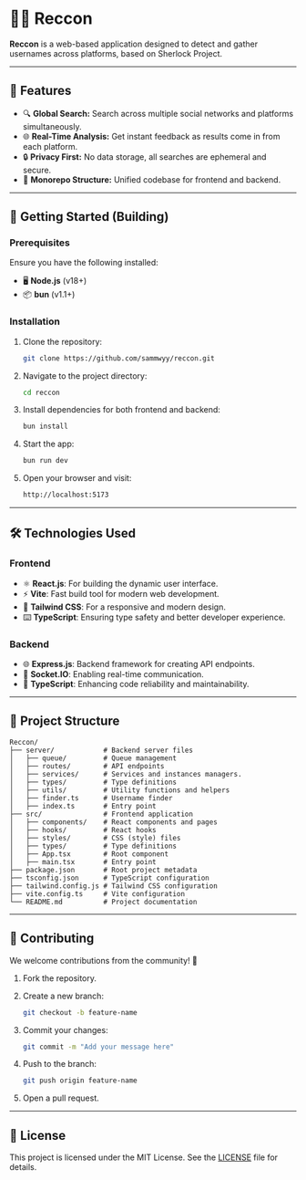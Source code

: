 # 🕵️‍♂️ Reccon

**Reccon** is a web-based application designed to detect and gather usernames across platforms, based on Sherlock Project.

---

## 🌟 Features

- 🔍 **Global Search:** Search across multiple social networks and platforms simultaneously.
- 🌐 **Real-Time Analysis:** Get instant feedback as results come in from each platform.
- 🔒 **Privacy First:** No data storage, all searches are ephemeral and secure.
- 🔧 **Monorepo Structure:** Unified codebase for frontend and backend.

---

## 🚀 Getting Started (Building)

### Prerequisites

Ensure you have the following installed:

- 🖥️ **Node.js** (v18+)
- 📦 **bun** (v1.1+)

### Installation

1. Clone the repository:

   ```bash
   git clone https://github.com/sammwyy/reccon.git
   ```

2. Navigate to the project directory:

   ```bash
   cd reccon
   ```

3. Install dependencies for both frontend and backend:

   ```bash
   bun install
   ```

4. Start the app:

   ```bash
   bun run dev
   ```

5. Open your browser and visit:

   ```bash
   http://localhost:5173
   ```

---

## 🛠️ Technologies Used

### Frontend

- ⚛️ **React.js**: For building the dynamic user interface.
- ⚡ **Vite**: Fast build tool for modern web development.
- 🎨 **Tailwind CSS**: For a responsive and modern design.
- ⌨️ **TypeScript**: Ensuring type safety and better developer experience.

### Backend

- 🌐 **Express.js**: Backend framework for creating API endpoints.
- 🔄 **Socket.IO**: Enabling real-time communication.
- 📜 **TypeScript**: Enhancing code reliability and maintainability.

---

## 📂 Project Structure

```plaintext
Reccon/
├── server/            # Backend server files
│   ├── queue/         # Queue management
│   ├── routes/        # API endpoints
│   ├── services/      # Services and instances managers.
│   ├── types/         # Type definitions
│   ├── utils/         # Utility functions and helpers
│   ├── finder.ts      # Username finder
│   ├── index.ts       # Entry point
├── src/               # Frontend application
│   ├── components/    # React components and pages
│   ├── hooks/         # React hooks
│   ├── styles/        # CSS (style) files
│   ├── types/         # Type definitions
│   ├── App.tsx        # Root component
│   ├── main.tsx       # Entry point
├── package.json       # Root project metadata
├── tsconfig.json      # TypeScript configuration
├── tailwind.config.js # Tailwind CSS configuration
├── vite.config.ts     # Vite configuration
└── README.md          # Project documentation
```

---

## 🤝 Contributing

We welcome contributions from the community! 🧩

1. Fork the repository.
2. Create a new branch:

   ```bash
   git checkout -b feature-name
   ```

3. Commit your changes:

   ```bash
   git commit -m "Add your message here"
   ```

4. Push to the branch:

   ```bash
   git push origin feature-name
   ```

5. Open a pull request.

---

## 📄 License

This project is licensed under the MIT License. See the [LICENSE](LICENSE) file for details.
